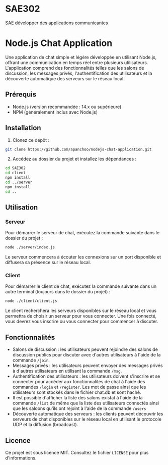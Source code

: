 # SAE302
SAE développer des applications communicantes 

# Node.js Chat Application

Une application de chat simple et légère développée en utilisant Node.js, offrant une communication en temps réel entre plusieurs utilisateurs. L'application comprend des fonctionnalités telles que les salons de discussion, les messages privés, l'authentification des utilisateurs et la découverte automatique des serveurs sur le réseau local.

## Prérequis

- Node.js (version recommandée : 14.x ou supérieure)
- NPM (généralement inclus avec Node.js)

## Installation

1. Clonez ce dépôt :

```bash
git clone https://github.com/apanchoo/nodejs-chat-application.git
```


2. Accédez au dossier du projet et installez les dépendances :

```bash
cd SAE302
cd client
npm install
cd ../server
npm install
cd ..
```

## Utilisation

### Serveur

Pour démarrer le serveur de chat, exécutez la commande suivante dans le dossier du projet :

```bash
node ./server/index.js
```

Le serveur commencera à écouter les connexions sur un port disponible et diffusera sa présence sur le réseau local.

### Client

Pour démarrer le client de chat, exécutez la commande suivante dans un autre terminal (toujours dans le dossier du projet) :

```bash
node ./client/client.js
```


Le client recherchera les serveurs disponibles sur le réseau local et vous permettra de choisir un serveur pour vous connecter. Une fois connecté, vous devrez vous inscrire ou vous connecter pour commencer à discuter.

## Fonctionnalités

- Salons de discussion : les utilisateurs peuvent rejoindre des salons de discussion publics pour discuter avec d'autres utilisateurs à l'aide de la commande `/join`.
- Messages privés : les utilisateurs peuvent envoyer des messages privés à d'autres utilisateurs en utilisant la commande `/msg`.
- Authentification des utilisateurs : les utilisateurs doivent s'inscrire et se connecter pour accéder aux fonctionnalités de chat à l'aide des commandes `/login` et `/register`. Les mot de passe ainsi que les utilisateurs sont stockés dans le fichier chat.db et sont haché.
- Il est possible d'afficher la liste des salons existat à l'aide de la commande `/list` de même que la liste des utilisateurs connectés ainsi que les saloons qu'ils ont rejoint à l'aide de la commande `/users`
- Découverte automatique des serveurs : les clients peuvent découvrir les serveurs de chat disponibles sur le réseau local en utilisant le protocole UDP et la diffusion (broadcast).

## Licence

Ce projet est sous licence MIT. Consultez le fichier `LICENSE` pour plus d'informations.

